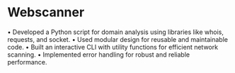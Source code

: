 # Webscanner
• Developed a Python script for domain analysis using libraries like whois, requests, and socket.
• Used modular design for reusable and maintainable code.
• Built an interactive CLI with utility functions for efficient network scanning.
• Implemented error handling for robust and reliable performance.
